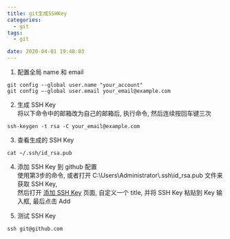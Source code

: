 ```yaml
---
title: git生成SSHKey
categories: 
  - git
tags: 
  - git

date: 2020-04-01 19:48:03
---
```


1. 配置全局 name 和 email
```git
git config --global user.name "your_account"
git config –-global user.email your_email@example.com
```

2. 生成 SSH Key  
将以下命令中的邮箱改为自己的邮箱后, 执行命令, 然后连续按回车键三次
```git
ssh-keygen -t rsa -C your_email@example.com
```

3. 查看生成的 SSH Key  
```git
cat ~/.ssh/id_rsa.pub
```

4. 添加 SSH Key 到 github 配置  
使用第3步的命令, 或者打开 C:\Users\Administrator\\.ssh\id_rsa.pub 文件来获取 SSH Key,  
然后打开 [添加 SSH Key](https://github.com/settings/ssh/new) 页面, 自定义一个 title, 并将 SSH Key 粘贴到 Key 输入框, 最后点击 Add

5. 测试 SSH Key
```git
ssh git@github.com
```
